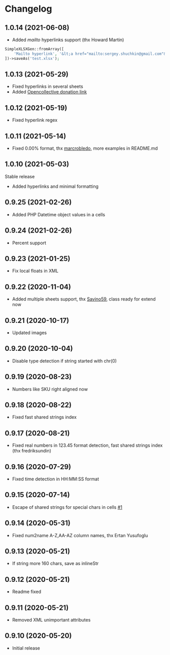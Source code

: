 # Changelog

## 1.0.14 (2021-06-08)

* Added *mailto* hyperlinks support (thx Howard Martin)
```php
SimpleXLSXGen::fromArray([
	'Mailto hyperlink', '&lt;a href="mailto:sergey.shuchkin@gmail.com"&gt;Please email me&lt;/a&gt;'
])->saveAs('test.xlsx');
```
## 1.0.13 (2021-05-29)

* Fixed hyperlinks in several sheets
* Added [Opencollective donation link](https://opencollective.com/simplexlsx)

## 1.0.12 (2021-05-19)

* Fixed hyperlink regex

## 1.0.11 (2021-05-14)

* Fixed 0.00% format, thx [marcrobledo](https://github.com/shuchkin/simplexlsxgen/pull/34), more examples in README.md

## 1.0.10 (2021-05-03)

Stable release

* Added hyperlinks and minimal formatting

## 0.9.25 (2021-02-26)

* Added PHP Datetime object values in a cells

## 0.9.24 (2021-02-26)

* Percent support


## 0.9.23 (2021-01-25)

* Fix local floats in XML


## 0.9.22 (2020-11-04)

* Added multiple sheets support, thx [Savino59](https://github.com/Savino59), class ready for extend now
 
## 0.9.21 (2020-10-17)

* Updated images

## 0.9.20 (2020-10-04)

* Disable type detection if string started with chr(0)

## 0.9.19 (2020-08-23)

* Numbers like SKU right aligned now

## 0.9.18 (2020-08-22)

* Fixed fast shared strings index
 
## 0.9.17 (2020-08-21)

* Fixed real numbers in 123.45 format detection, fast shared strings index (thx fredriksundin)
 
## 0.9.16 (2020-07-29)

* Fixed time detection in HH:MM:SS format

## 0.9.15 (2020-07-14)

* Escape of shared strings for special chars in cells [#1](https://github.com/shuchkin/simplexlsxgen/issues/1) 

## 0.9.14 (2020-05-31)

* Fixed num2name A-Z,AA-AZ column names, thx Ertan Yusufoglu

## 0.9.13 (2020-05-21)

* If string more 160 chars, save as inlineStr

## 0.9.12 (2020-05-21)

* Readme fixed

## 0.9.11 (2020-05-21)

* Removed XML unimportant attributes

## 0.9.10 (2020-05-20)

* Initial release